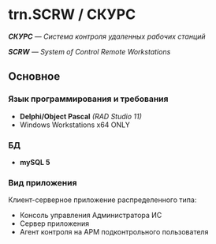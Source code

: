 # trn.SCRW / СКУРС
_**СКУРС** — Система контроля удаленных рабочих станций_ 

_**SCRW** — System of Control Remote Workstations_

## Основное 
### Язык программирования и требования

- **Delphi/Object Pascal** *(RAD Studio 11)*
- Windows Workstations x64 ONLY

### БД

- **mySQL 5**

### Вид приложения

Клиент-серверное приложение распределенного типа:

- Консоль управления Администратора ИС
- Сервер приложения
- Агент контроля на АРМ подконтрольного пользователя

## 
